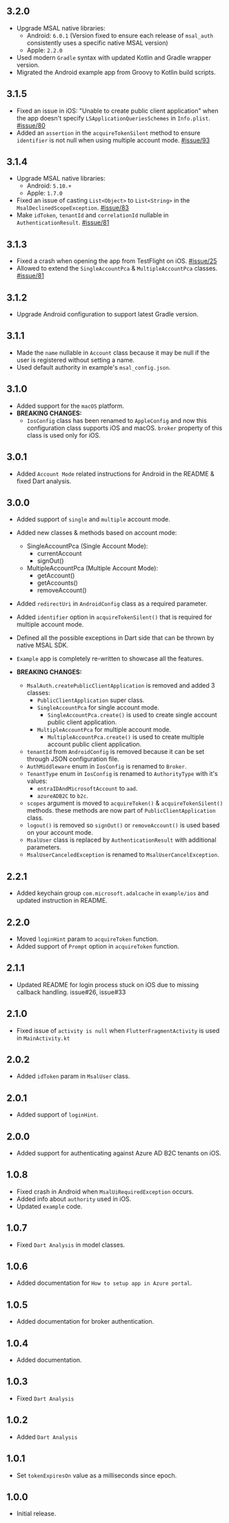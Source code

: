 ## 3.2.0
- Upgrade MSAL native libraries:
  - Android: `6.0.1` (Version fixed to ensure each release of `msal_auth` consistently uses a specific native MSAL version)
  - Apple: `2.2.0`
- Used modern `Gradle` syntax with updated Kotlin and Gradle wrapper version.
- Migrated the Android example app from Groovy to Kotlin build scripts.

## 3.1.5
- Fixed an issue in iOS: "Unable to create public client application" when the app doesn't specify `LSApplicationQueriesSchemes` in `Info.plist`. [#issue/80](https://github.com/nayanAubie/msal_auth/issues/80)
- Added an `assertion` in the `acquireTokenSilent` method to ensure `identifier` is not null when using multiple account mode. [#issue/93](https://github.com/nayanAubie/msal_auth/issues/93)

## 3.1.4
- Upgrade MSAL native libraries:
  - Android: `5.10.+`
  - Apple: `1.7.0`
- Fixed an issue of casting `List<Object>` to `List<String>` in the `MsalDeclinedScopeException`. [#issue/83](https://github.com/nayanAubie/msal_auth/issues/83)
- Make `idToken`, `tenantId` and `correlationId` nullable in `AuthenticationResult`. [#issue/81](https://github.com/nayanAubie/msal_auth/issues/81)

## 3.1.3
- Fixed a crash when opening the app from TestFlight on iOS. [#issue/25](https://github.com/nayanAubie/msal_auth/issues/25)
- Allowed to extend the `SingleAccountPca` & `MultipleAccountPca` classes. [#issue/81](https://github.com/nayanAubie/msal_auth/issues/81)

## 3.1.2
- Upgrade Android configuration to support latest Gradle version.

## 3.1.1
- Made the `name` nullable in `Account` class because it may be null if the user is registered without setting a name.
- Used default authority in example's `msal_config.json`.

## 3.1.0
- Added support for the `macOS` platform.
- **BREAKING CHANGES:**
  - `IosConfig` class has been renamed to `AppleConfig` and now this configuration class supports iOS and macOS. `broker` property of this class is used only for iOS.

## 3.0.1
- Added `Account Mode` related instructions for Android in the README & fixed Dart analysis.

## 3.0.0
- Added support of `single` and `multiple` account mode.
- Added new classes & methods based on account mode:
  - SingleAccountPca (Single Account Mode):
    - currentAccount
    - signOut()
  - MultipleAccountPca (Multiple Account Mode):
    - getAccount()
    - getAccounts()
    - removeAccount()
- Added `redirectUri` in `AndroidConfig` class as a required parameter.
- Added `identifier` option in `acquireTokenSilent()` that is required for multiple account mode.
- Defined all the possible exceptions in Dart side that can be thrown by native MSAL SDK.
- `Example` app is completely re-written to showcase all the features.
  
- **BREAKING CHANGES:**
  - `MsalAuth.createPublicClientApplication` is removed and added 3 classes:
    - `PublicClientApplication` super class.
    - `SingleAccountPca` for single account mode.
      - `SingleAccountPca.create()` is used to create single account public client application.
    - `MultipleAccountPca` for multiple account mode.
      - `MultipleAccountPca.create()` is used to create multiple account public client application.
  - `tenantId` from `AndroidConfig` is removed because it can be set through JSON configuration file.
  - `AuthMiddleware` enum in `IosConfig` is renamed to `Broker`.
  - `TenantType` enum in `IosConfig` is renamed to `AuthorityType` with it's values:
    - `entraIDAndMicrosoftAccount` to `aad`.
    - `azureADB2C` to `b2c`.
  - `scopes` argument is moved to `acquireToken()` & `acquireTokenSilent()` methods. these methods are now part of `PublicClientApplication` class.
  - `logout()` is removed so `signOut()` or `removeAccount()` is used based on your account mode.
  - `MsalUser` class is replaced by `AuthenticationResult` with additional parameters.
  - `MsalUserCanceledException` is renamed to `MsalUserCancelException`.

## 2.2.1
- Added keychain group `com.microsoft.adalcache` in `example/ios` and updated instruction in README.

## 2.2.0

- Moved `loginHint` param to `acquireToken` function.
- Added support of `Prompt` option in `acquireToken` function.

## 2.1.1

- Updated README for login process stuck on iOS due to missing callback handling. issue#26, issue#33

## 2.1.0

- Fixed issue of `activity is null` when `FlutterFragmentActivity` is used in `MainActivity.kt`

## 2.0.2

- Added `idToken` param in `MsalUser` class.

## 2.0.1

- Added support of `loginHint`.

## 2.0.0

- Added support for authenticating against Azure AD B2C tenants on iOS.

## 1.0.8

- Fixed crash in Android when `MsalUiRequiredException` occurs.
- Added info about `authority` used in iOS.
- Updated `example` code.

## 1.0.7

- Fixed `Dart Analysis` in model classes.

## 1.0.6

- Added documentation for `How to setup app in Azure portal`.

## 1.0.5

- Added documentation for broker authentication.

## 1.0.4

- Added documentation.

## 1.0.3

- Fixed `Dart Analysis`

## 1.0.2

- Added `Dart Analysis`

## 1.0.1

- Set `tokenExpiresOn` value as a milliseconds since epoch.

## 1.0.0

- Initial release.
